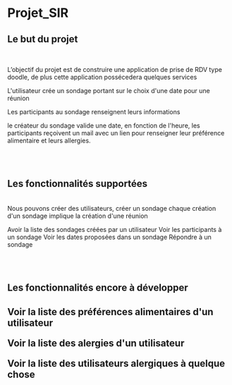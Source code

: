 # Projet_SIR

<h2>Le but du projet</h2>
<br>
<p>L’objectif du projet est de construire une application de prise de RDV type doodle, de plus cette application possécedera quelques services</p>
<p>L'utilisateur crée un sondage portant sur le choix d'une date pour une réunion</p>
<p>Les participants au sondage renseignent leurs informations</p>
<p>le créateur du sondage valide une date, en fonction de l'heure,  les participants reçoivent un mail avec un lien pour renseigner leur préférence alimentaire et leurs allergies.</p>
<br>
<br>
<h2>Les fonctionnalités supportées</h2>
<br>
Nous pouvons créer des utilisateurs, 
créer un sondage
chaque création d'un sondage implique la création d'une réunion

Avoir la liste des sondages créées par un utilisateur
Voir les participants à un sondage
Voir les dates proposées dans un sondage
Répondre à un sondage



<br>
<br>
<h2>Les fonctionnalités encore à développer<h2>
<p>Voir la liste des préférences alimentaires d'un utilisateur<p>
<p>Voir la liste des alergies d'un utilisateur<p>
<p>Voir la liste des utilisateurs alergiques à quelque chose<p>
  
